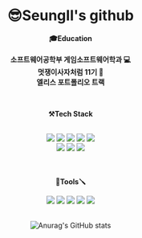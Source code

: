 <div align="center">

# 😎SeungIl's github

</div>
<!--자기소개-->
<div align="center">
<!--안녕하세요 주니어 백엔드 개발자 백승일입니다.-->
</div>

<div align="center">
  
**🎓Education**<br><br>
**소프트웨어공학부 게임소프트웨어학과 💻**<br>
**멋쟁이사자처럼 11기 🦁** <br>
**엘리스 포트폴리오 트랙**<br>

</div>
<br>

<div align="center">
  
**⚒️Tech Stack**<br><br>
<div align="center">
    <!-- 자바 -->
	<img src="https://img.shields.io/badge/Java-007396?style=flat&logo=java&logoColor=white" />
    <!-- 스프링부트 -->
    <img src="https://img.shields.io/badge/Spring Boot-6DB33F?style=flat&logo=SpringBoot&logoColor=white" />
    <!-- 스프링 시큐리티 -->
    <img src="https://img.shields.io/badge/Spring Security-6DB33F?style=flat&logo=springsecurity&logoColor=white" />
    <!-- gradle -->
    <img src="https://img.shields.io/badge/Gradle-02303A?style=flat&logo=gradle&logoColor=white" />
     <!-- jpa -->
    <img src="https://img.shields.io/badge/JPA-007396?style=flat&logo=jpa&logoColor=white" />
    <br>
    <!-- mysql -->
     <img src="https://img.shields.io/badge/mysql-4479A1?style=flat&logo=mysql&logoColor=white" />
    <!-- redis -->
     <img src="https://img.shields.io/badge/redis-DC382D?style=flat&logo=redis&logoColor=white" />
    <!-- docker -->
      <!-- <img src="https://img.shields.io/badge/Docker-2496ED?style=flat&logo=docker&logoColor=white" /> -->
    <!-- swagger -->
    <img src="https://img.shields.io/badge/Swagger-85EA2D?style=flat&logo=swagger&logoColor=white" />
    <!-- 기본 양식 -->
    <!-- <img src="https://img.shields.io/badge/[이름]-[색]?style=flat&logo=[이름]&logoColor=white" /> -->
  
</div>
<br>
<br>
<div align="center">

**🔩Tools🪛**

  <img src="https://img.shields.io/badge/Git-181717?style=flat&logo=git&logoColor=red"/>
  <img src="https://img.shields.io/badge/Github-181717?style=flat&logo=github&logoColor=white"/>
  <img src="https://img.shields.io/badge/Notion-181717?style=flat&logo=notion&logoColor=white"/>
  <img src="https://img.shields.io/badge/Discord-181717?style=flat&logo=discord&logoColor=pople"/>
  <img src="https://img.shields.io/badge/IntelliJ-181717?style=flat&logo=intellijidea&logoColor=blue" />

</div>
<br>

![Anurag's GitHub stats](https://github-readme-stats.vercel.app/api?username=SeungIlB&show_icons=true&theme=radical)
